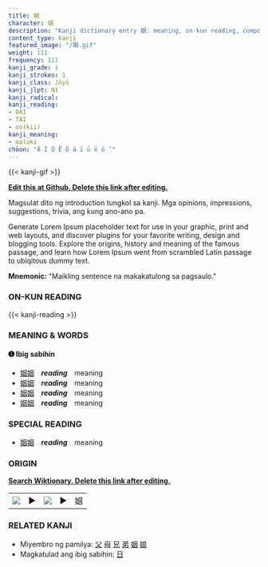 ```yaml
---
title: 姻
character: 姻
description: "Kanji dictionary entry 姻: meaning, on-kun reading, compounds, origin, related kanji"
content_type: kanji
featured_image: "/姻.gif"
weight: 111
frequency: 111
kanji_grade: 1
kanji_strokes: 1
kanji_class: Jōyō
kanji_jlpt: N1
kanji_radical: 
kanji_reading: 
- DAI
- TAI
- oo(kii)
kanji_meaning:
- malaki
chōon: "Ā Ī Ū Ē Ō ā ī ū ē ō ’"
---
```

[//]: # (Don't edit the line below. Kanji animated GIF code is automatically generated.)
{{< kanji-gif >}}

[//]: # (Edit below this line.)

**[Edit this at Github. Delete this link after editing.](https://github.com/tim0g/tim/tree/main/content/kanji/姻/index.md)**

Magsulat dito ng introduction tungkol sa kanji. Mga opinions, impressions, suggestions, trivia, ang kung ano-ano pa.

Generate Lorem Ipsum placeholder text for use in your graphic, print and web layouts, and discover plugins for your favorite writing, design and blogging tools. Explore the origins, history and meaning of the famous passage, and learn how Lorem Ipsum went from scrambled Latin passage to ubiqitous dummy text.
 
**Mnemonic:** "Maikling sentence na makakatulong sa pagsaulo."

### ON-KUN READING

[//]: # (Don't edit the line below. ON-KUN READING code is automatically generated.)
{{< kanji-reading >}}

### MEANING & WORDS

#### ➊ **Ibig sabihin**
  - [姻](../姻)[姻](../姻)　***reading***　meaning
  - [姻](../姻)[姻](../姻)　***reading***　meaning
  - [姻](../姻)[姻](../姻)　***reading***　meaning
  - [姻](../姻)[姻](../姻)　***reading***　meaning

### SPECIAL READING
  - [姻](../姻)[姻](../姻)　***reading***　meaning

### ORIGIN

**[Search Wiktionary. Delete this link after editing.](https://wiktionary.org/wiki/姻)**
<table class="kanji-table"><tr><td>
<img src="60px-姻-bronze.svg.png">
</td><td>▶</td><td>
<img src="60px-姻-oracle.svg.png">
</td><td>▶</td>
<td class="kanji-origin">姻</td>
</tr></table>

### RELATED KANJI
- Miyembro ng pamilya: [父](../父) [母](../母) [兄](../兄) [弟](../弟) [姻](../姻) [娘](../娘)
- Magkatulad ang ibig sabihin: [日](../日)
